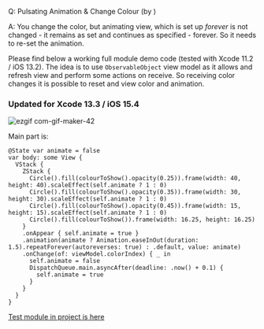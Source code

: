 Q: Pulsating Animation & Change Colour (by )

A: You change the color, but animating view, which is set up *forever* is not changed - it 
remains as set and continues as specified - forever. So it needs to re-set the animation.

Please find below a working full module demo code (tested with Xcode 11.2 / iOS 13.2). 
The idea is to use `ObservableObject` view model as it allows and refresh view and 
perform some actions on receive. So receiving color changes it is possible to reset 
and view color and animation.

### Updated for Xcode 13.3 / iOS 15.4 ###

![ezgif com-gif-maker-42](https://user-images.githubusercontent.com/62171579/165232070-3de71bdb-48ad-420c-bc0f-43cdfdb51a4e.gif)

Main part is:

    @State var animate = false
    var body: some View {
      VStack {
        ZStack {
          Circle().fill(colourToShow().opacity(0.25)).frame(width: 40, height: 40).scaleEffect(self.animate ? 1 : 0)
          Circle().fill(colourToShow().opacity(0.35)).frame(width: 30, height: 30).scaleEffect(self.animate ? 1 : 0)
          Circle().fill(colourToShow().opacity(0.45)).frame(width: 15, height: 15).scaleEffect(self.animate ? 1 : 0)
          Circle().fill(colourToShow()).frame(width: 16.25, height: 16.25)
        }
        .onAppear { self.animate = true }
        .animation(animate ? Animation.easeInOut(duration: 1.5).repeatForever(autoreverses: true) : .default, value: animate)
        .onChange(of: viewModel.colorIndex) { _ in
          self.animate = false
          DispatchQueue.main.asyncAfter(deadline: .now() + 0.1) {
            self.animate = true
          }
        }
      }
    }

[Test module in project is here](https://github.com/Asperi-Demo/4SwiftUI/blob/master/PlayOn_iOS/PlayOn_iOS/Findings/TestPulseColorView.swift)
